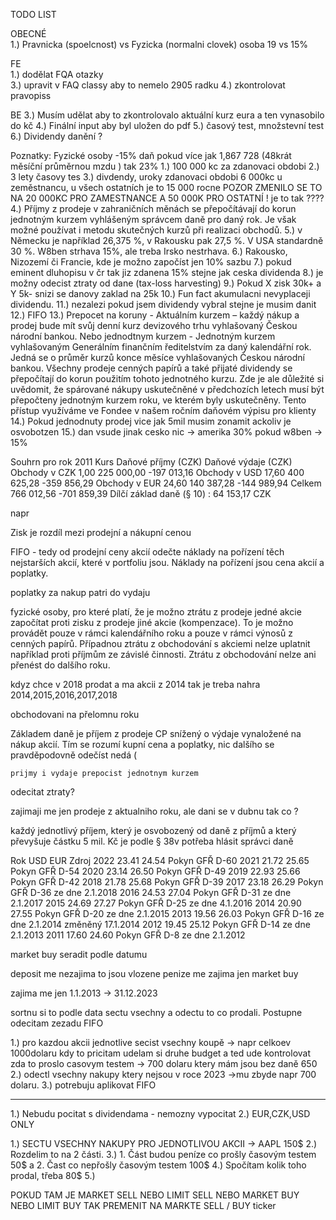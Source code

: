 TODO LIST

OBECNÉ<br>
1.) Pravnicka (spoelcnost) vs Fyzicka (normalni clovek) osoba 19 vs 15%

FE <br>
1.) dodělat FQA otazky<br>
3.) upravit v FAQ classy aby to nemelo 2905 radku
4.) zkontrolovat pravopiss

BE
3.) Musím udělat aby to zkontrolovalo aktuální kurz eura a ten vynasobilo do kč
4.) Finální input aby byl uložen do pdf
5.) časový test, množstevní test
6.) Dividendy danění ?

Poznatky:
Fyzické osoby -15% daň pokud více jak 1,867 728 (48krát měsíční průměrnou mzdu ) tak 23%
1.) 100 000 kc za zdanovaci obdobi
2.) 3 lety časovy tes
3.) divdendy, uroky zdanovaci obdobi 6 000kc u zeměstnancu, u všech ostatních je to 15 000 rocne
POZOR ZMENILO SE TO NA 20 000KC PRO ZAMESTNANCE A 50 000K PRO OSTATNÍ ! je to tak ????
4.) Příjmy z prodeje v zahraničních měnách se přepočítávají do korun jednotným kurzem vyhlášeným správcem daně pro daný rok. Je však možné používat i metodu skutečných kurzů při realizaci obchodů.
5.) v Německu je například 26,375 %, v Rakousku pak 27,5 %. V USA standardně 30 %. W8ben strhava 15%, ale treba Irsko nestrhava.
6.) Rakousko, Nizozemí či Francie, kde je možno započíst jen 10% sazbu
7.) pokud eminent dluhopisu v čr tak jiz zdanena 15% stejne jak ceska dividenda
8.) je možny odecist ztraty od dane (tax-loss harvesting)
9.) Pokud X zisk 30k+ a Y 5k- snizi se danovy zaklad na 25k
10.) Fun fact akumulacni nevyplaceji dividendu.
11.) nezalezi pokud jsem dividendy vybral stejne je musim danit
12.) FIFO
13.) Prepocet na koruny - Aktuálním kurzem – každý nákup a prodej bude mít svůj denní kurz devizového trhu vyhlašovaný Českou národní bankou.
Nebo jednodtnym kurzem - Jednotným kurzem vyhlašovaným Generálním finančním ředitelstvím za daný kalendářní rok. Jedná se o průměr kurzů konce měsíce vyhlašovaných Českou národní bankou. Všechny prodeje cenných papírů a také přijaté dividendy se přepočítají do korun použitím tohoto jednotného kurzu. Zde je ale důležité si uvědomit, že spárované nákupy uskutečněné v předchozích letech musí být přepočteny jednotným kurzem roku, ve kterém byly uskutečněny. Tento přístup využíváme ve Fondee v našem ročním daňovém výpisu pro klienty
14.) Pokud jednodnuty prodej vice jak 5mil musim zonamit ackoliv je osvobotzen
15.) dan vsude jinak cesko nic -> amerika 30% pokud w8ben -> 15%

Souhrn pro rok 2011
Kurs Daňové příjmy (CZK) Daňové výdaje (CZK)
Obchody v CZK 1,00 225 000,00 -197 013,16
Obchody v USD 17,60 400 625,28 -359 856,29
Obchody v EUR 24,60 140 387,28 -144 989,94
Celkem 766 012,56 -701 859,39
Dílčí základ daně (§ 10) : 64 153,17 CZK

napr

Zisk je rozdíl mezi prodejní a nákupní cenou

FIFO - tedy od prodejní ceny akcií odečte náklady na pořízení těch nejstarších akcií, které v portfoliu jsou. Náklady na pořízení jsou cena akcií a poplatky.

poplatky za nakup patri do vydaju

fyzické osoby, pro které platí, že je možno ztrátu z prodeje jedné akcie započítat proti zisku z prodeje jiné akcie (kompenzace). To je možno provádět pouze v rámci kalendářního roku a pouze v rámci výnosů z cenných papírů. Případnou ztrátu z obchodování s akciemi nelze uplatnit například proti příjmům ze závislé činnosti. Ztrátu z obchodování nelze ani přenést do dalšího roku.

kdyz chce v 2018 prodat a ma akcii z 2014 tak je treba nahra 2014,2015,2016,2017,2018

obchodovani na přelomnu roku

Základem daně je příjem z prodeje CP snížený o výdaje vynaložené na nákup akcií. Tím se rozumí kupní cena a poplatky, nic dalšího se pravděpodovně odečíst nedá (

    prijmy i vydaje prepocist jednotnym kurzem

odecitat ztraty?

zajimaji me jen prodeje z aktualniho roku, ale dani se v dubnu tak co ?

každý jednotlivý příjem, který je osvobozený od daně z příjmů a který převyšuje částku 5 mil. Kč je podle § 38v potřeba hlásit správci daně

Rok USD EUR Zdroj
2022 23.41 24.54 Pokyn GFŘ D-60
2021 21.72 25.65 Pokyn GFŘ D-54
2020 23.14 26.50 Pokyn GFŘ D-49
2019 22.93 25.66 Pokyn GFŘ D-42
2018 21.78 25.68 Pokyn GFŘ D-39
2017 23.18 26.29 Pokyn GFŘ D-36 ze dne 2.1.2018
2016 24.53 27.04 Pokyn GFŘ D-31 ze dne 2.1.2017
2015 24.69 27.27 Pokyn GFŘ D-25 ze dne 4.1.2016
2014 20.90 27.55 Pokyn GFŘ D-20 ze dne 2.1.2015
2013 19.56 26.03 Pokyn GFŘ D-16 ze dne 2.1.2014 změněný 17.1.2014
2012 19.45 25.12 Pokyn GFŘ D-14 ze dne 2.1.2013
2011 17.60 24.60 Pokyn GFŘ D-8 ze dne 2.1.2012

market buy seradit podle datumu

deposit me nezajima to jsou vlozene penize me zajima jen market buy

zajima me jen 1.1.2013 -> 31.12.2023

sortnu si to podle data
sectu vsechny a odectu to co prodali. Postupne odecitam zezadu FIFO

1.) pro kazdou akcii jednotlive secist vsechny koupě -> napr celkoev 1000dolaru kdy to pricitam udelam si druhe budget a ted ude kontrolovat zda to proslo casovym testem -> 700 dolaru ktery mám jsou bez daně 650
2.) odectl vsechny nakupy ktery nejsou v roce 2023 ->mu zbyde napr 700 dolaru.
3.) potrebuju aplikovat FIFO

---

1.) Nebudu pocitat s dividendama - nemozny vypocitat
2.) EUR,CZK,USD ONLY

1.) SECTU VSECHNY NAKUPY PRO JEDNOTLIVOU AKCII -> AAPL 150$
2.) Rozdelim to na 2 části. 
3.) 1. Část budou peníze co prošly časovým testem 50$ a 2. Čast co nepřošly časovým testem 100$
4.) Spočítam kolik toho prodal, třeba 80$
5.)

POKUD TAM JE MARKET SELL NEBO LIMIT SELL NEBO MARKET BUY NEBO LIMIT BUY TAK PREMENIT NA MARKTE SELL / BUY ticker
